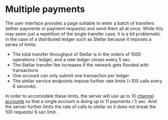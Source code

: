 # Multiple payments

The user interface provides a page suitable to enter a batch of transfers (either payments or payment requests) and send them all at once. While this may seem just a repetition of the single transfer case, it is a bit problematic in the case of a distributed ledger such as Stellar because it imposes a series of limits:

* The total transfer throughput of Stellar is in the orders of 1000 operations / ledger, and a new ledger closes every 5 sec.
* The Stellar transfer fee increases if the network gets flooded with transactions
* One account can only submit one transaction per ledger
* The stellar service endpoints impose further rate limits (\~100 calls every 6 seconds).

In order to accomodate these limits, the server will use up to 10 [channel accounts](https://developers.stellar.org/docs/learn/encyclopedia/transactions-specialized/channel-accounts) so that a single account is doing up to 11 payments / 5 sec. And the server further limits the rate of calls to stellar so it does not break the 100 requests/ 6 sec limit.
